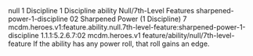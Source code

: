 <ability>
  <metadata>
    <class>null</class>
    <cost>1 Discipline</cost>
    <cost_amount>1</cost_amount>
    <cost_resource>Discipline</cost_resource>
    <feature_type>ability</feature_type>
    <file_dpath>Null/7th-Level Features</file_dpath>
    <item_id>sharpened-power-1-discipline</item_id>
    <item_index>02</item_index>
    <item_name>Sharpened Power (1 Discipline)</item_name>
    <level>7</level>
    <scc>mcdm.heroes.v1:feature.ability.null.7th-level-feature:sharpened-power-1-discipline</scc>
    <scdc>1.1.1:5.2.6.7:02</scdc>
    <source>mcdm.heroes.v1</source>
    <type>feature/ability/null/7th-level-feature</type>
  </metadata>
  <effects>
    <effect type="mundane">If the ability has any power roll, that roll gains an edge.</effect>
  </effects>
</ability>
